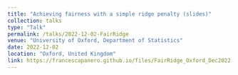 ```yaml
---
title: "Achieving fairness with a simple ridge penalty (slides)"
collection: talks
type: "Talk"
permalink: /talks/2022-12-02-FairRidge
venue: "University of Oxford, Department of Statistics"
date: 2022-12-02
location: "Oxford, United Kingdom"
link: https://francescapanero.github.io/files/FairRidge_Oxford_Dec2022.pdf
---
```


